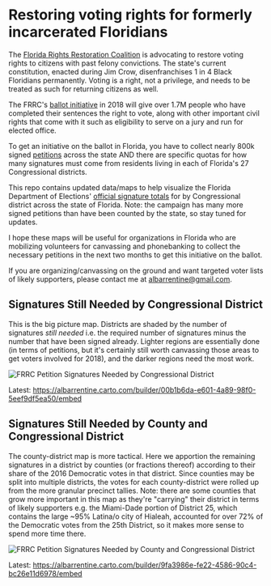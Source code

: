 # Restoring voting rights for formerly incarcerated Floridians
The [Florida Rights Restoration Coalition](https://floridarrc.com) is advocating to restore voting rights to citizens with past felony convictions. The state's current constitution, enacted during Jim Crow, disenfranchises 1 in 4 Black Floridians permanently. Voting is a right, not a privilege, and needs to be treated as such for returning citizens as well.

The FRRC's [ballot initiative](https://www.floridiansforafairdemocracy.com/amendment-text) in 2018 will give over 1.7M people who have completed their sentences the right to vote, along with other important civil rights that come with it such as eligibility to serve on a jury and run for elected office.

To get an initiative on the ballot in Florida, you have to collect nearly 800k signed [petitions](https://floridarrc.com/volunteer#petition) across the state AND there are specific quotas for how many signatures must come from residents living in each of Florida's 27 Congressional districts.

This repo contains updated data/maps to help visualize the Florida Department of Elections' [official signature totals](http://dos.elections.myflorida.com/initiatives/initdetail.asp?account=64388&seqnum=1) for by Congressional district across the state of Florida. Note: the campaign has many more signed petitions than have been counted by the state, so stay tuned for updates.

I hope these maps will be useful for organizations in Florida who are mobilizing volunteers for canvassing and phonebanking to collect the necessary petitions in the next two months to get this initiative on the ballot.

If you are organizing/canvassing on the ground and want targeted voter lists of likely supporters, please contact me at albarrentine@gmail.com.

## Signatures Still Needed by Congressional District

This is the big picture map. Districts are shaded by the number of signatures *still needed* i.e. the required number of signatures minus the number that have been signed already. Lighter regions are essentially done (in terms of petitions, but it's certainly still worth canvassing those areas to get voters involved for 2018), and the darker regions need the most work.

![FRRC Petition Signatures Needed by Congressional District](https://user-images.githubusercontent.com/238455/32802113-11827196-c94d-11e7-9d6b-f6cd08390899.jpg)

Latest: https://albarrentine.carto.com/builder/00b1b6da-e601-4a89-98f0-5eef9df5ea50/embed

## Signatures Still Needed by County and Congressional District

The county-district map is more tactical. Here we apportion the remaining signatures in a district by counties (or fractions thereof) according to their share of the 2016 Democratic votes in that district. Since counties may be split into multiple districts, the votes for each county-district were rolled up from the more granular precinct tallies. Note: there are some counties that grow more important in this map as they're "carrying" their district in terms of likely supporters e.g. the Miami-Dade portion of District 25, which contains the large ~95% Latina/o city of Hialeah, accounted for over 72% of the Democratic votes from the 25th District, so it makes more sense to spend more time there.

![FRRC Petition Signatures Needed by County and Congressional District](https://user-images.githubusercontent.com/238455/32801681-c18c4ef6-c94b-11e7-9518-cf95eec6b352.jpg)

Latest: https://albarrentine.carto.com/builder/9fa3986e-fe22-4586-90c4-bc26e11d6978/embed
